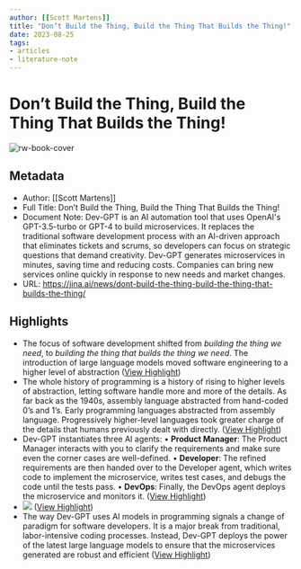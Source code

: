 ```yaml
---
author: [[Scott Martens]]
title: "Don’t Build the Thing, Build the Thing That Builds the Thing!"
date: 2023-08-25
tags: 
- articles
- literature-note
---
```

# Don’t Build the Thing, Build the Thing That Builds the Thing!

![rw-book-cover](https://jina-ai-gmbh.ghost.io/content/images/2023/06/Untitled--1--2.png)

## Metadata
- Author: [[Scott Martens]]
- Full Title: Don’t Build the Thing, Build the Thing That Builds the Thing!
- Document Note: Dev-GPT is an AI automation tool that uses OpenAI's GPT-3.5-turbo or GPT-4 to build microservices. It replaces the traditional software development process with an AI-driven approach that eliminates tickets and scrums, so developers can focus on strategic questions that demand creativity. Dev-GPT generates microservices in minutes, saving time and reducing costs. Companies can bring new services online quickly in response to new needs and market changes.
- URL: https://jina.ai/news/dont-build-the-thing-build-the-thing-that-builds-the-thing/

## Highlights
- The focus of software development shifted from *building the thing we need*, to *building the thing that builds the thing we need*. The introduction of large language models moved software engineering to a higher level of abstraction ([View Highlight](https://read.readwise.io/read/01h4qnv3v8s3fmk94fm65cb6gn))
- The whole history of programming is a history of rising to higher levels of abstraction, letting software handle more and more of the details. As far back as the 1940s, assembly language abstracted from hand-coded 0’s and 1’s. Early programming languages abstracted from assembly language. Progressively higher-level languages took greater charge of the details that humans previously dealt with directly. ([View Highlight](https://read.readwise.io/read/01h4qnvfje67wk9jnpv7xsxxeh))
- Dev-GPT instantiates three AI agents:
  • **Product Manager**: The Product Manager interacts with you to clarify the requirements and make sure even the corner cases are well-defined.
  • **Developer**: The refined requirements are then handed over to the Developer agent, which writes code to implement the microservice, writes test cases, and debugs the code until the tests pass.
  • **DevOps**: Finally, the DevOps agent deploys the microservice and monitors it. ([View Highlight](https://read.readwise.io/read/01h4qnwjmyypy9q6w91jp85gw5))
- ![](https://jina-ai-gmbh.ghost.io/content/images/2023/06/Untitled-4.png) ([View Highlight](https://read.readwise.io/read/01h4qny52exw51hrgsrnzmahdc))
- The way Dev-GPT uses AI models in programming signals a change of paradigm for software developers. It is a major break from traditional, labor-intensive coding processes. Instead, Dev-GPT deploys the power of the latest large language models to ensure that the microservices generated are robust and efficient ([View Highlight](https://read.readwise.io/read/01h4qnygxhfe6r4tze01jad9k4))
